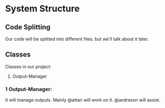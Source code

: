 # System Structure

## Code Splitting

Our code will be splitted into different files. but we'll talk about it later.


## Classes

Classes in our project:

1. Output-Manager

### 1 Output-Manager:

It will manage outputs. Mainly @attari will work on it. @andreson will assist.
